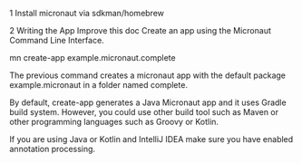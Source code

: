 1
Install micronaut via sdkman/homebrew

2 Writing the App
Improve this doc
Create an app using the Micronaut Command Line Interface.

mn create-app example.micronaut.complete

The previous command creates a micronaut app with the default package example.micronaut in a folder named complete.

By default, create-app generates a Java Micronaut app and it uses Gradle build system. However, you could use other build tool such as Maven or other programming languages such as Groovy or Kotlin.

If you are using Java or Kotlin and IntelliJ IDEA make sure you have enabled annotation processing.
